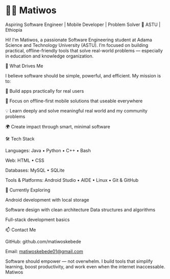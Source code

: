 # 👨‍💻 Matiwos 

Aspiring Software Engineer | Mobile Developer | Problem Solver
📍 ASTU | Ethiopia

Hi! I'm Matiwos, a passionate Software Engineering student at Adama Science and Technology University (ASTU). I’m focused on building practical, offline-friendly tools that solve real-world problems — especially in education and knowledge organization.



🚀 What Drives Me

I believe software should be simple, powerful, and efficient. My mission is to:

🔧 Build  apps practically for real users

📱 Focus on offline-first mobile solutions that useable everywhere

💡 Learn deeply and solve meaningful real world and my community problems

🌍 Create impact through smart, minimal software





🛠️ Tech Stack

Languages:
Java • Python • C++ • Bash

Web:
HTML • CSS

Databases:
MySQL • SQLite

Tools & Platforms:
Android Studio • AIDE • Linux • Git & GitHub




🧠 Currently Exploring

Android development with local storage

Software design with clean architecture
Data structures and algorithms

Full-stack development basics





📫 Contact Me

GitHub: github.com/matiwoskebede

Email: matiwoskebede01@gmail.com





Software should empower — not overwhelm. I build tools that simplify learning, boost productivity, and work even when the internet inaccessable.
        Matiwos



